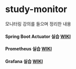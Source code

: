 # study-monitor
모니터링 강의를 들으며 정리한 내용

#### Spring Boot Actuator 실습 [WIKI](https://github.com/muncool39/study-monitor/wiki/Spring-Boot-Actuator)

#### Prometheus 실습 [WIKI](https://github.com/muncool39/study-monitor/wiki/Prometheus)

#### Grafana 실습 [WIKI](https://github.com/muncool39/study-monitor/wiki/Grafana)